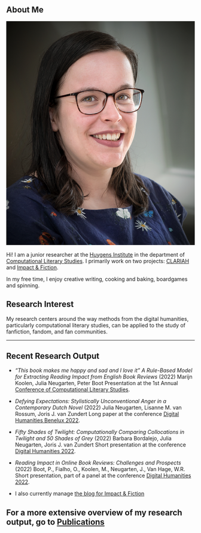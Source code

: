 
## About Me

<img class="profile-picture" src="profielfoto.jpg">

Hi! I am a junior researcher at the [Huygens Institute](https://www.huygens.knaw.nl/en/) in the department of [Computational Literary Studies](https://www.huygens.knaw.nl/en/projecten/?thema=computationele-literatuurwetenschap). I primarily work on two projects: [CLARIAH](https://www.clariah.nl/) and [Impact & Fiction](https://impactandfiction.huygens.knaw.nl/).

In my free time, I enjoy creative writing, cooking and baking, boardgames and spinning.

## Research Interest

My research centers around the way methods from the digital humanities, particularly computational literary studies, can be applied to the study of fanfiction, fandom, and fan communities.

---

## Recent Research Output

- *“This book makes me happy and sad and I love it” A Rule-Based Model for Extracting Reading Impact from English Book Reviews* (2022)
Marijn Koolen, Julia Neugarten, Peter Boot
Presentation at the 1st Annual [Conference of Computational Literary Studies](https://jcls.io/site/conference/).

- *Defying Expectations: Stylistically Unconventional Anger in a Contemporary Dutch Novel* (2022)
Julia Neugarten, Lisanne M. van Rossum, Joris J. van Zundert
Long paper at the conference [Digital Humanities Benelux 2022](https://zenodo.org/record/6594637#.Yqr1kKJBxPY).

- *Fifty Shades of Twilight: Computationally Comparing Collocations in Twilight and 50 Shades of Grey* (2022)
Barbara Bordalejo, Julia Neugarten, Joris J. van Zundert
Short presentation at the conference [Digital Humanities 2022](https://dh2022.dhii.asia/dh2022bookofabsts.pdf).

- *Reading Impact in Online Book Reviews: Challenges and Prospects* (2022)
Boot, P., Fialho, O., Koolen, M., Neugarten, J., Van Hage, W.R.
Short presentation, part of a panel at the conference [Digital Humanities 2022](https://dh2022.dhii.asia/dh2022bookofabsts.pdf).

- I also currently manage [the blog for Impact & Fiction](https://impactandfiction.huygens.knaw.nl/)

For a more extensive overview of my research output, go to [Publications](https://julianeugarten.github.io/publications/)
---
